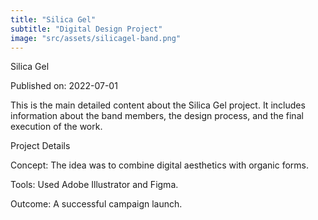 ```yaml
---
title: "Silica Gel"
subtitle: "Digital Design Project"
image: "src/assets/silicagel-band.png"
---
```

Silica Gel

Published on: 2022-07-01

This is the main detailed content about the Silica Gel project. It includes information about the band members, the design process, and the final execution of the work.

Project Details

Concept: The idea was to combine digital aesthetics with organic forms.

Tools: Used Adobe Illustrator and Figma.

Outcome: A successful campaign launch.